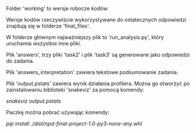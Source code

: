 Folder 'working' to wersje robocze kodów.

Wersje kodów rzeczywiście wykorzystywane do ostatecznych odpowiedzi znajdują się w folderze 'final_files'.

W folderze głównym najważniejszy plik to 'run_analysis.py', który uruchamia wszystkie inne pliki.

Plik 'answers', trzy pliki 'task2' i plik 'task3' są generowane jako odpowiedzi do zadania.

Plik 'answers_interpretation' zawiera tekstowe podsumowanie zadania.

Plik 'output.pstats' zawiera wynik działania profilera. Można go otworzyć po zainstalowaniu biblioteki 'snakeviz' za pomocą komendy:

*snakeviz output.pstats*

Paczkę można pobrać używając komendy:

*pip install ./dist/npd-final-project-1.0-py3-none-any.whl*
